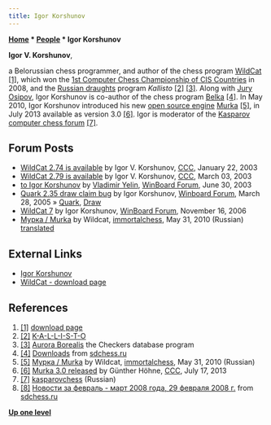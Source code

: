 ```yaml
---
title: Igor Korshunov
---
```

**[Home](Home "Home") \* [People](People "People") \* Igor Korshunov**


**Igor V. Korshunov**,  

a Belorussian chess programmer, and author of the chess program [WildCat](WildCat "WildCat") <a id="cite-note-1" href="#cite-ref-1">[1]</a>, which won the [1st Computer Chess Championship of CIS Countries](CCCCISC_2008 "CCCCISC 2008") in 2008, and the [Russian draughts](Checkers "Checkers") program *Kallisto* <a id="cite-note-2" href="#cite-ref-2">[2]</a> <a id="cite-note-3" href="#cite-ref-3">[3]</a>. 
Along with [Jury Osipov](Jury_Osipov "Jury Osipov"), Igor Korshunov is co-author of the chess program [Belka](Belka "Belka") <a id="cite-note-4" href="#cite-ref-4">[4]</a>. In May 2010, Igor Korshunov introduced his new [open source engine](Category:Open_Source "Category:Open Source") [Murka](Murka "Murka") <a id="cite-note-5" href="#cite-ref-5">[5]</a>, in July 2013 available as version 3.0 <a id="cite-note-6" href="#cite-ref-6">[6]</a>. 
Igor is moderator of the [Kasparov computer chess forum](Computer_Chess_Forums "Computer Chess Forums") <a id="cite-note-7" href="#cite-ref-7">[7]</a>. 



## Forum Posts


* [WildCat 2.74 is available](https://www.stmintz.com/ccc/index.php?id=278919) by Igor V. Korshunov, [CCC](CCC "CCC"), January 22, 2003
* [WildCat 2.79 is available](https://www.stmintz.com/ccc/index.php?id=288832) by Igor V. Korshunov, [CCC](CCC "CCC"), March 03, 2003
* [to Igor Korshunov](http://www.open-aurec.com/wbforum/viewtopic.php?f=18&t=43182) by [Vladimir Yelin](Vladimir_Yelin "Vladimir Yelin"), [WinBoard Forum](Computer_Chess_Forums "Computer Chess Forums"), June 30, 2003
* [Quark 2.35 draw claim bug](http://www.open-aurec.com/wbforum/viewtopic.php?f=2&t=2112) by Igor Korshunov, [Winboard Forum](Computer_Chess_Forums "Computer Chess Forums"), March 28, 2005 » [Quark](Quark "Quark"), [Draw](Draw "Draw")
* [WildCat 7](http://www.open-aurec.com/wbforum/viewtopic.php?f=2&t=5876) by Igor Korshunov, [WinBoard Forum](Computer_Chess_Forums "Computer Chess Forums"), November 16, 2006
* [Мурка / Murka](http://immortalchess.net/forum/showthread.php?t=2202) by Wildcat, [immortalchess](Computer_Chess_Forums "Computer Chess Forums"), May 31, 2010 (Russian) [translated](http://translate.google.com/translate?sl=ru&tl=en&js=n&prev=_t&hl=en&ie=UTF-8&layout=2&eotf=1&u=http%3A%2F%2Fimmortalchess.net%2Fforum%2Findex.php)


## External Links


* [Igor Korshunov](http://www.igorkorshunov.narod.ru/)
* [WildCat - download page](http://www.igorkorshunov.narod.ru/WildCat/)


## References


1. <a id="cite-ref-1" href="#cite-note-1">[1]</a> [download page](http://www.igorkorshunov.narod.ru/WildCat/)
2. <a id="cite-ref-2" href="#cite-note-2">[2]</a> [K-A-L-L-I-S-T-O](http://www.igorkorshunov.narod.ru/Draughts/index.html)
3. <a id="cite-ref-3" href="#cite-note-3">[3]</a> [Aurora Borealis](http://aurora.shashki.com/) the Checkers database program
4. <a id="cite-ref-4" href="#cite-note-4">[4]</a> [Downloads](http://www.sdchess.ru/download_engines.htm) from [sdchess.ru](http://www.sdchess.ru/)
5. <a id="cite-ref-5" href="#cite-note-5">[5]</a> [Мурка / Murka](http://immortalchess.net/forum/showthread.php?t=2202) by Wildcat, [immortalchess](Computer_Chess_Forums "Computer Chess Forums"), May 31, 2010 (Russian)
6. <a id="cite-ref-6" href="#cite-note-6">[6]</a> [Murka 3.0 released](http://www.talkchess.com/forum/viewtopic.php?t=48673) by Günther Höhne, [CCC](CCC "CCC"), July 17, 2013
7. <a id="cite-ref-7" href="#cite-note-7">[7]</a> [kasparovchess](http://kasparovchess.crestbook.com/forums/13/) (Russian)
8. <a id="cite-ref-8" href="#cite-note-8">[8]</a> [Новости за февраль - март 2008 года, 29 февраля 2008 г.](http://www.sdchess.ru/febr_march_08.htm) from [sdchess.ru](http://www.sdchess.ru/)

**[Up one level](People "People")**







 
